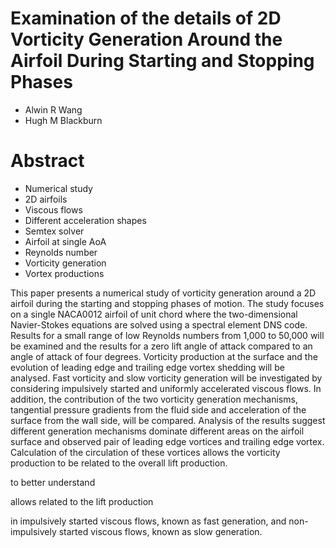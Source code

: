 # Examination of the details of 2D Vorticity Generation Around the Airfoil During Starting and Stopping Phases
 - Alwin R Wang
 - Hugh M Blackburn
# Abstract
 - Numerical study
 - 2D airfoils
 - Viscous flows
 - Different acceleration shapes
 - Semtex solver
 - Airfoil at single AoA
 - Reynolds number
 - Vorticity generation
 - Vortex productions

This paper presents a numerical study of vorticity generation around a 2D airfoil during the starting and stopping phases of motion. The study focuses on a single NACA0012 airfoil of unit chord where the two-dimensional Navier-Stokes equations are solved using a spectral element DNS code. Results for a small range of low Reynolds numbers from 1,000 to 50,000 will be examined and the results for a zero lift angle of attack compared to an angle of attack of four degrees. Vorticity production at the surface and the evolution of leading edge and trailing edge vortex shedding will be analysed. Fast vorticity and slow vorticity generation will be investigated by considering impulsively started and uniformly accelerated viscous flows. In addition, the contribution of the two vorticity generation mechanisms, tangential pressure gradients from the fluid side and acceleration of the surface from the wall side, will be compared. Analysis of the results suggest different generation mechanisms dominate different areas on the airfoil surface and observed pair of leading edge vortices and trailing edge vortex. Calculation of the circulation of these vortices allows the vorticity production to be related to the overall lift production.


to better understand

allows related to the lift production


 in impulsively started viscous flows, known as fast generation, and non-impulsively started viscous flows, known as slow generation.  
